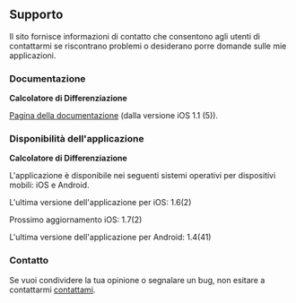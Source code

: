 ## Supporto

Il sito fornisce informazioni di contatto che consentono agli utenti di contattarmi se riscontrano problemi o desiderano porre domande sulle mie applicazioni.

### Documentazione

**Calcolatore di Differenziazione**

[Pagina della documentazione](https://www.taketechease.com/differentiation/differentiation-calculator-it.html) (dalla versione iOS 1.1 (5)).

### Disponibilità dell'applicazione

**Calcolatore di Differenziazione**

  L'applicazione è disponibile nei seguenti sistemi operativi per dispositivi mobili: iOS e Android.

  L'ultima versione dell'applicazione per iOS: 1.6(2)

  Prossimo aggiornamento iOS: 1.7(2)
  
  L'ultima versione dell'applicazione per Android: 1.4(41)

### Contatto

Se vuoi condividere la tua opinione o segnalare un bug, non esitare a contattarmi [contattami](mailto:i.d.kosinska@gmail.com).
